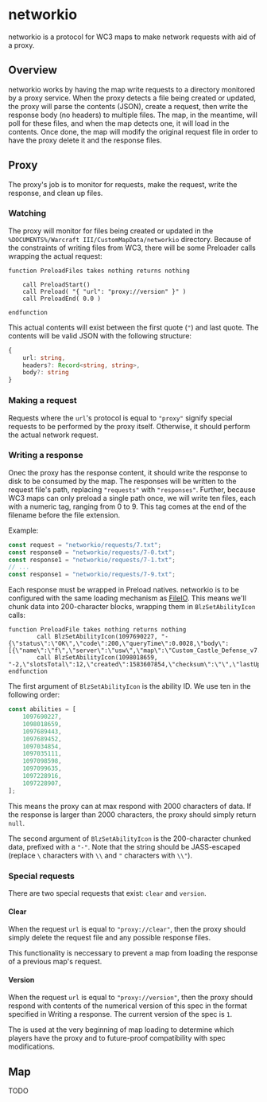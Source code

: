 # networkio
networkio is a protocol for WC3 maps to make network requests with aid of a proxy.

## Overview
networkio works by having the map write requests to a directory monitored by a
proxy service. When the proxy detects a file being created or updated, the
proxy will parse the contents (JSON), create a request, then write the response
body (no headers) to multiple files. The map, in the meantime, will poll for
these files, and when the map detects one, it will load in the contents. Once
done, the map will modify the original request file in order to have the proxy
delete it and the response files.

## Proxy
The proxy's job is to monitor for requests, make the request, write the
response, and clean up files.

### Watching
The proxy will monitor for files being created or updated in the
`%DOCUMENTS%/Warcraft III/CustomMapData/networkio` directory. Because of the
constraints of writing files from WC3, there will be some Preloader calls
wrapping the actual request:
```
function PreloadFiles takes nothing returns nothing

    call PreloadStart()
    call Preload( "{ "url": "proxy://version" }" )
    call PreloadEnd( 0.0 )

endfunction
```
This actual contents will exist between the first quote (`"`) and last quote.
The contents will be valid JSON with the following structure:
```typescript
{
	url: string,
	headers?: Record<string, string>,
	body?: string
}
```
### Making a request
Requests where the `url`'s protocol is equal to `"proxy"` signify special
requests to be performed by the proxy itself. Otherwise, it should perform the
actual network request.

### Writing a response
Onec the proxy has the response content, it should write the response to disk
to be consumed by the map. The responses will be written to the request file's
path, replacing `"requests"` with `"responses"`. Further, because WC3 maps can
only preload a single path once, we will write ten files, each with a numeric
tag, ranging from 0 to 9. This tag comes at the end of the filename before the
file extension.

Example:
```typescript
const request = "networkio/requests/7.txt";
const response0 = "networkio/requests/7-0.txt";
const response1 = "networkio/requests/7-1.txt";
// ...
const response1 = "networkio/requests/7-9.txt";
```

Each response must be wrapped in Preload natives. networkio is to be configured
with the same loading mechanism as
[FileIO](https://www.hiveworkshop.com/threads/fileio.307568/). This means we'll
chunk data into 200-character blocks, wrapping them in `BlzSetAbilityIcon` calls:
```
function PreloadFile takes nothing returns nothing
        call BlzSetAbilityIcon(1097690227, "-{\"status\":\"OK\",\"code\":200,\"queryTime\":0.0028,\"body\":[{\"name\":\"f\",\"server\":\"usw\",\"map\":\"Custom_Castle_Defense_v7.17.0p.w3x\",\"host\":\"Daks#1452\",\"details\":null,\"slotsTaken\":")
        call BlzSetAbilityIcon(1098018659, "-2,\"slotsTotal\":12,\"created\":1583607854,\"checksum\":\"\",\"lastUpdated\":1583607888,\"id\":52389}]}")
endfunction
```
The first argument of `BlzSetAbilityIcon` is the ability ID. We use ten in the
following order:
```typescript
const abilities = [
	1097690227,
	1098018659,
	1097689443,
	1097689452,
	1097034854,
	1097035111,
	1097098598,
	1097099635,
	1097228916,
	1097228907,
];
```
This means the proxy can at max respond with 2000 characters of data. If the
response is larger than 2000 characters, the proxy should simply return `null`.

The second argument of `BlzSetAbilityIcon` is the 200-character chunked data,
prefixed with a `"-"`. Note that the string should be JASS-escaped (replace
`\` characters with `\\` and `"` characters with `\\"`).

### Special requests
There are two special requests that exist: `clear` and `version`.

#### Clear
When the request `url` is equal to `"proxy://clear"`, then the proxy should
simply delete the request file and any possible response files.

This functionality is neccessary to prevent a map from loading the response of
a previous map's request.

#### Version
When the request `url` is equal to `"proxy://version"`, then the proxy should
respond with contents of the numerical version of this spec in the format
specified in Writing a response. The current version of the spec is `1`.

The is used at the very beginning of map loading to determine which players
have the proxy and to future-proof compatibility with spec modifications.

## Map
TODO